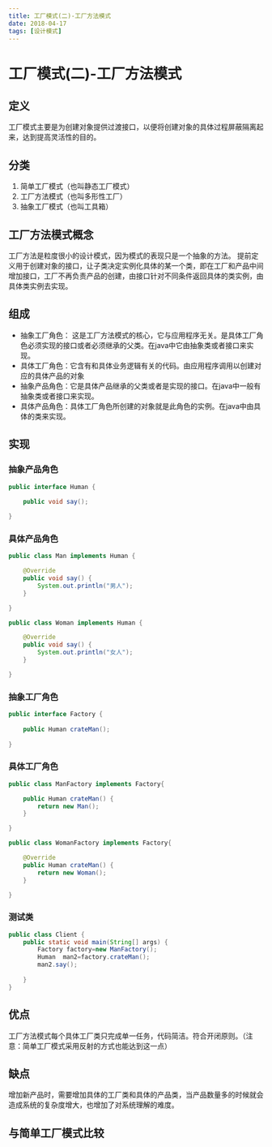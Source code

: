 ```yaml
---
title: 工厂模式(二)-工厂方法模式
date: 2018-04-17
tags: [设计模式]
---
```

# 工厂模式(二)-工厂方法模式

## 定义

工厂模式主要是为创建对象提供过渡接口，以便将创建对象的具体过程屏蔽隔离起来，达到提高灵活性的目的。

## 分类
1. 简单工厂模式（也叫静态工厂模式）
2. 工厂方法模式（也叫多形性工厂）
3. 抽象工厂模式（也叫工具箱）

<!-- more -->

## 工厂方法模式概念

工厂方法是粒度很小的设计模式，因为模式的表现只是一个抽象的方法。 提前定义用于创建对象的接口，让子类决定实例化具体的某一个类，即在工厂和产品中间增加接口，工厂不再负责产品的创建，由接口针对不同条件返回具体的类实例，由具体类实例去实现。

## 组成

- 抽象工厂角色： 这是工厂方法模式的核心，它与应用程序无关。是具体工厂角色必须实现的接口或者必须继承的父类。在java中它由抽象类或者接口来实现。
- 具体工厂角色：它含有和具体业务逻辑有关的代码。由应用程序调用以创建对应的具体产品的对象
- 抽象产品角色：它是具体产品继承的父类或者是实现的接口。在java中一般有抽象类或者接口来实现。
- 具体产品角色：具体工厂角色所创建的对象就是此角色的实例。在java中由具体的类来实现。

## 实现

### 抽象产品角色

```java
public interface Human {
    
    public void say();

}
```

###  具体产品角色

```java
public class Man implements Human {

    @Override
    public void say() {
        System.out.println("男人");
    }

}
```

```java
public class Woman implements Human {

    @Override
    public void say() {
        System.out.println("女人");
    }

}
```

### 抽象工厂角色

```java
public interface Factory {
    
    public Human crateMan();
    
}
```

### 具体工厂角色

```java
public class ManFactory implements Factory{

    public Human crateMan() {
        return new Man();
    }

}
```

```java
public class WomanFactory implements Factory{

    @Override
    public Human crateMan() {
        return new Woman();
    }

}
```

### 测试类

```java
public class Client {
    public static void main(String[] args) {    
        Factory factory=new ManFactory();
        Human  man2=factory.crateMan();
        man2.say();
        
    }
}
```

## 优点

工厂方法模式每个具体工厂类只完成单一任务，代码简洁。符合开闭原则。（注意：简单工厂模式采用反射的方式也能达到这一点）

## 缺点

增加新产品时，需要增加具体的工厂类和具体的产品类，当产品数量多的时候就会造成系统的复杂度增大，也增加了对系统理解的难度。

## 与简单工厂模式比较
